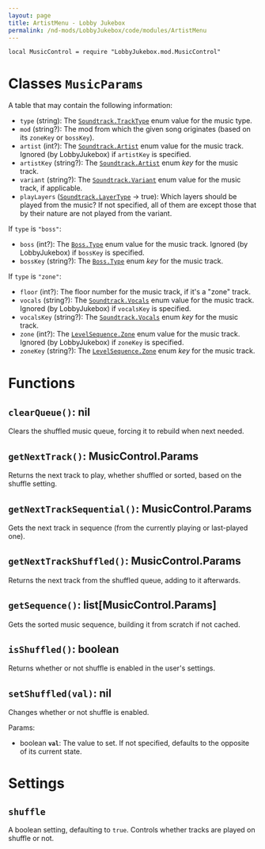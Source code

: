 ```yaml
---
layout: page
title: ArtistMenu - Lobby Jukebox
permalink: /nd-mods/LobbyJukebox/code/modules/ArtistMenu
---
```


`local MusicControl = require "LobbyJukebox.mod.MusicControl"`

# Classes `MusicParams`
A table that may contain the following information:
- `type` (string): The [`Soundtrack.TrackType`](https://vortexbuffer.com/synchrony/docs/modules/necro.game.data.Soundtrack/#enum-TrackType) enum value for the music type.
- `mod` (string?): The mod from which the given song originates (based on its `zoneKey` or `bossKey`).
- `artist` (int?): The [`Soundtrack.Artist`](https://vortexbuffer.com/synchrony/docs/modules/necro.game.data.Soundtrack/#enum-Artist) enum value for the music track. Ignored (by LobbyJukebox) if `artistKey` is specified.
- `artistKey` (string?): The [`Soundtrack.Artist`](https://vortexbuffer.com/synchrony/docs/modules/necro.game.data.Soundtrack/#enum-Artist) enum *key* for the music track.
- `variant` (string?): The [`Soundtrack.Variant`](https://vortexbuffer.com/synchrony/docs/modules/necro.game.data.Soundtrack/#enum-Variant) enum value for the music track, if applicable.
- `playLayers` ([`Soundtrack.LayerType`](https://vortexbuffer.com/synchrony/docs/modules/necro.game.data.Soundtrack/#enum-LayerType) → true): Which layers should be played from the music? If not specified, all of them are except those that by their nature are not played from the variant.

If `type` is `"boss"`:
- `boss` (int?): The [`Boss.Type`](https://vortexbuffer.com/synchrony/docs/modules/necro.game.level.Boss/#enum-Type) enum value for the music track. Ignored (by LobbyJukebox) if `bossKey` is specified.
- `bossKey` (string?): The [`Boss.Type`](https://vortexbuffer.com/synchrony/docs/modules/necro.game.level.Boss/#enum-Type) enum *key* for the music track.

If `type` is `"zone"`:
- `floor` (int?): The floor number for the music track, if it's a "zone" track.
- `vocals` (string?): The [`Soundtrack.Vocals`](https://vortexbuffer.com/synchrony/docs/modules/necro.game.data.Soundtrack/#enum-Vocals) enum value for the music track. Ignored (by LobbyJukebox) if `vocalsKey` is specified.
- `vocalsKey` (string?): The [`Soundtrack.Vocals`](https://vortexbuffer.com/synchrony/docs/modules/necro.game.data.Soundtrack/#enum-Vocals) enum *key* for the music track.
- `zone` (int?): The [`LevelSequence.Zone`](https://vortexbuffer.com/synchrony/docs/modules/necro.game.level.LevelSequence/#enum-Zone) enum value for the music track. Ignored (by LobbyJukebox) if `zoneKey` is specified.
- `zoneKey` (string?): The [`LevelSequence.Zone`](https://vortexbuffer.com/synchrony/docs/modules/necro.game.level.LevelSequence/#enum-Zone) enum *key* for the music track.

# Functions

## `clearQueue()`: nil
Clears the shuffled music queue, forcing it to rebuild when next needed.

## `getNextTrack()`: MusicControl.Params
Returns the next track to play, whether shuffled or sorted, based on the shuffle setting.

## `getNextTrackSequential()`: MusicControl.Params
Gets the next track in sequence (from the currently playing or last-played one).

## `getNextTrackShuffled()`: MusicControl.Params
Returns the next track from the shuffled queue, adding to it afterwards.

## `getSequence()`: list\[MusicControl.Params\]
Gets the sorted music sequence, building it from scratch if not cached.

## `isShuffled()`: boolean
Returns whether or not shuffle is enabled in the user's settings.

## `setShuffled(val)`: nil
Changes whether or not shuffle is enabled.

Params:
- boolean **`val`**: The value to set. If not specified, defaults to the opposite of its current state.

# Settings
## `shuffle`
A boolean setting, defaulting to `true`. Controls whether tracks are played on shuffle or not.
